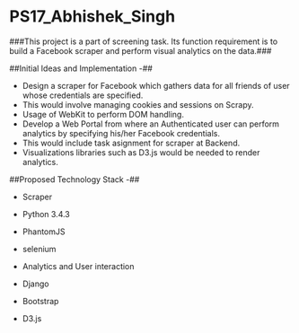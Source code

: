 # PS17_Abhishek_Singh
###This project is a part of screening task. Its function requirement is to build a Facebook scraper and perform visual analytics on the data.###

##Initial Ideas and Implementation -##

* Design a scraper for Facebook which gathers data for all friends of user whose credentials are specified.
 * This would involve managing cookies and sessions on Scrapy.
 * Usage of WebKit to perform DOM handling.
* Develop a Web Portal from where an Authenticated user can perform analytics by specifying his/her Facebook credentials.
 * This would include task asignment for scraper at Backend.
 * Visualizations libraries such as D3.js would be needed to render analytics.

##Proposed Technology Stack -##

* Scraper
 * Python 3.4.3
 * PhantomJS
 * selenium

* Analytics and User interaction
 * Django
 * Bootstrap
 * D3.js
